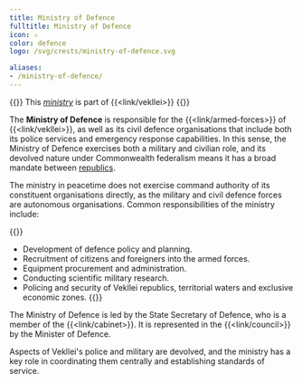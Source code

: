 ```yaml
---
title: Ministry of Defence
fulltitle: Ministry of Defence
icon: ⚔️
color: defence
logo: /svg/crests/ministry-of-defence.svg

aliases:
- /ministry-of-defence/
---
```

{{<note series>}}
 This *[ministry](/ministries/)* is part of {{<link/vekllei>}}
{{</note>}}

The <span class="fi fi-min-defence fis"></span> **Ministry of Defence** is responsible for the {{<link/armed-forces>}} of {{<link/vekllei>}}, as well as its civil defence organisations that include both its police services and emergency response capabilities. In this sense, the Ministry of Defence exercises both a military and civilian role, and its devolved nature under Commonwealth federalism means it has a broad mandate between [republics](/republics/).

The ministry in peacetime does not exercise command authority of its constituent organisations directly, as the military and civil defence forces are autonomous organisations. Common responsibilities of the ministry include:

{{<note panel>}}
* Development of defence policy and planning.
* Recruitment of citizens and foreigners into the armed forces.
* Equipment procurement and administration.
* Conducting scientific military research.
* Policing and security of Vekllei republics, territorial waters and exclusive economic zones.
{{</note>}}

The Ministry of Defence is led by the State Secretary of Defence, who is a member of the {{<link/cabinet>}}. It is represented in the {{<link/council>}} by the Minister of Defence.

Aspects of Vekllei's police and military are devolved, and the ministry has a key role in coordinating them centrally and establishing standards of service.
